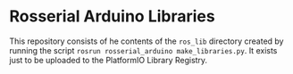 Rosserial Arduino Libraries
===========================

This repository consists of he contents of the `ros_lib` directory created by
running the script `rosrun rosserial_arduino make_libraries.py`. It exists just
to be uploaded to the PlatformIO Library Registry.
